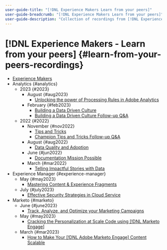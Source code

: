 ```yaml
---
user-guide-title: "[!DNL Experience Makers Learn from your peers]"
user-guide-breadcrumb: "[!DNL Experience Makers Learn from your peers]"
user-guide-description: "Collection of recordings from [!DNL Experience Makers Learn from your peers]"
---
```


# [!DNL Experience Makers - Learn from your peers] {#learn-from-your-peers-recordings}

+ [Experience Makers](overview.md)
+ Analytics {#analytics}
  + 2023 {#2023}
    + August {#aug2023}
      + [Unlocking the power of Processing Rules in Adobe Analytics](analytics/aug2023/processing-rules.md)
    + February {#feb2023}
      + [Building a Data Driven Culture](analytics/feb2023/data-driven-culture.md)
      + [Building a Data Driven Culture Follow-up Q&A](analytics/feb2023/data-driven-culture-q-and-a.md)
  + 2022 {#2022}
    + November {#nov2022}
      + [Tips and Tricks](analytics/nov2022/tips-and-tricks.md)
      + [Champion Tips and Tricks Follow-up Q&A](analytics/nov2022/tips-and-tricks-q-and-a.md)
    + August {#aug2022}
      + [Data Quality and Adoption](analytics/aug2022/data-quality.md)
    + June {#jun2022}
      + [Documentation Mission Possible](analytics/june2022/mission-possible.md)
    + March {#mar2022}
      + [Telling Impactful Stories with Data](analytics/mar2022/stories-with-data.md)
+ Experience Manager {#experience-manager}
  + May {#may2023} 
    + [Mastering Content & Experience Fragments](experience-manager/may2023/mastering-content-and-experience-fragments.md)
  + July {#july2023}
    + [Effective Security Strategies in Cloud Service](experience-manager/july2023/effective-security-strategies-in-cloud-service.md) 
+ Marketo {#marketo}
  + June {#june2023}
    + [Track, Analyze, and Optimize your Marketing Campaigns](marketo/june2023/marketing-campaigns.md)
  + May {#may2023}
    + [Cracking the Personalization at Scale Code using [!DNL Marketo Engage]](marketo/may2023/personalization-at-scale.md)
  + March {#mar2023}
    + [How to Make Your [!DNL Adobe Marketo Engage] Content Scalable](marketo/mar2023/templates-tokens-teamwork.md)
